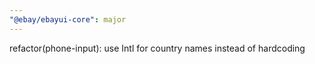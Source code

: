 ```yaml
---
"@ebay/ebayui-core": major
---
```


refactor(phone-input): use Intl for country names instead of hardcoding
